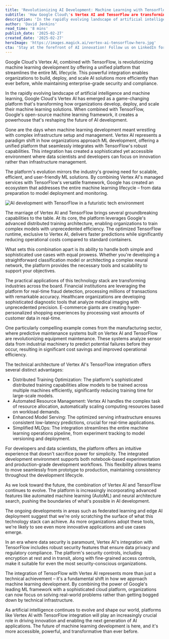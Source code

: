```yaml
---
title: 'Revolutionizing AI Development: Machine Learning with TensorFlow in Vertex AI'
subtitle: 'How Google Cloud\'s Vertex AI and TensorFlow are transforming enterprise ML development'
description: 'In the rapidly evolving landscape of artificial intelligence and machine learning, Google Cloud\'s Vertex AI has emerged as a game-changing platform that\'s transforming how organizations develop, deploy, and scale their machine learning solutions. When combined with TensorFlow, Google\'s open-source machine learning framework, it creates a powerhouse that\'s reshaping the future of AI development.'
author: 'David Jenkins'
read_time: '8 mins'
publish_date: '2025-02-27'
created_date: '2025-02-27'
heroImage: 'https://images.magick.ai/vertex-ai-tensorflow-hero.jpg'
cta: 'Stay at the forefront of AI innovation! Follow us on LinkedIn for the latest insights on Vertex AI, TensorFlow, and cutting-edge machine learning developments.'
---
```


Google Cloud's Vertex AI, combined with TensorFlow, is revolutionizing machine learning development by offering a unified platform that streamlines the entire ML lifecycle. This powerful integration enables organizations to build, deploy, and scale AI solutions more efficiently than ever before, while maintaining enterprise-grade security and compliance.

In the rapidly evolving landscape of artificial intelligence and machine learning, Google Cloud's Vertex AI has emerged as a game-changing platform that's transforming how organizations develop, deploy, and scale their machine learning solutions. When combined with TensorFlow, Google's open-source machine learning framework, it creates a powerhouse that's reshaping the future of AI development.

Gone are the days when machine learning development meant wrestling with complex infrastructure setup and management. Vertex AI represents a paradigm shift in how organizations approach ML development, offering a unified platform that seamlessly integrates with TensorFlow's robust capabilities. This integration has created a sophisticated yet accessible environment where data scientists and developers can focus on innovation rather than infrastructure management.

The platform's evolution mirrors the industry's growing need for scalable, efficient, and user-friendly ML solutions. By combining Vertex AI's managed services with TensorFlow's versatile framework, Google has created an ecosystem that addresses the entire machine learning lifecycle – from data preparation to model deployment and monitoring.

![AI development with TensorFlow in a futuristic tech environment](https://images.magick.ai/example-image.jpg)

The marriage of Vertex AI and TensorFlow brings several groundbreaking capabilities to the table. At its core, the platform leverages Google's advanced distributed training architecture, enabling organizations to train complex models with unprecedented efficiency. The optimized TensorFlow runtime, exclusive to Vertex AI, delivers faster predictions while significantly reducing operational costs compared to standard containers.

What sets this combination apart is its ability to handle both simple and sophisticated use cases with equal prowess. Whether you're developing a straightforward classification model or architecting a complex neural network, the platform provides the necessary tools and scalability to support your objectives.

The practical applications of this technology stack are transforming industries across the board. Financial institutions are leveraging the platform for real-time fraud detection, processing millions of transactions with remarkable accuracy. Healthcare organizations are developing sophisticated diagnostic tools that analyze medical imaging with unprecedented precision. E-commerce giants are creating hyper-personalized shopping experiences by processing vast amounts of customer data in real-time.

One particularly compelling example comes from the manufacturing sector, where predictive maintenance systems built on Vertex AI and TensorFlow are revolutionizing equipment maintenance. These systems analyze sensor data from industrial machinery to predict potential failures before they occur, resulting in significant cost savings and improved operational efficiency.

The technical architecture of Vertex AI's TensorFlow integration offers several distinct advantages:
- Distributed Training Optimization: The platform's sophisticated distributed training capabilities allow models to be trained across multiple machines efficiently, significantly reducing training time for large-scale models.
- Automated Resource Management: Vertex AI handles the complex task of resource allocation, automatically scaling computing resources based on workload demands.
- Enhanced Model Serving: The optimized serving infrastructure ensures consistent low-latency predictions, crucial for real-time applications.
- Simplified MLOps: The integration streamlines the entire machine learning operations pipeline, from experiment tracking to model versioning and deployment.

For developers and data scientists, the platform offers an intuitive experience that doesn't sacrifice power for simplicity. The integrated development environment supports both notebook-based experimentation and production-grade development workflows. This flexibility allows teams to move seamlessly from prototype to production, maintaining consistency throughout the development lifecycle.

As we look toward the future, the combination of Vertex AI and TensorFlow continues to evolve. The platform is increasingly incorporating advanced features like automated machine learning (AutoML) and neural architecture search, pushing the boundaries of what's possible in AI development.

The ongoing developments in areas such as federated learning and edge AI deployment suggest that we're only scratching the surface of what this technology stack can achieve. As more organizations adopt these tools, we're likely to see even more innovative applications and use cases emerge.

In an era where data security is paramount, Vertex AI's integration with TensorFlow includes robust security features that ensure data privacy and regulatory compliance. The platform's security controls, including encryption at rest and in transit, along with fine-grained access controls, make it suitable for even the most security-conscious organizations.

The integration of TensorFlow with Vertex AI represents more than just a technical achievement – it's a fundamental shift in how we approach machine learning development. By combining the power of Google's leading ML framework with a sophisticated cloud platform, organizations can now focus on solving real-world problems rather than getting bogged down by technical infrastructure.

As artificial intelligence continues to evolve and shape our world, platforms like Vertex AI with TensorFlow integration will play an increasingly crucial role in driving innovation and enabling the next generation of AI applications. The future of machine learning development is here, and it's more accessible, powerful, and transformative than ever before.